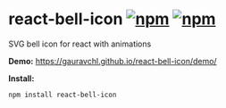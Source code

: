 # react-bell-icon [![npm](https://img.shields.io/npm/v/react-bell-icon.svg?maxAge=000)](https://www.npmjs.com/package/react-bell-icon) [![npm](https://img.shields.io/npm/dm/react-bell-icon.svg?maxAge=000)](https://www.npmjs.com/package/react-bell-icon)

SVG bell icon for react with animations

**Demo:**  https://gauravchl.github.io/react-bell-icon/demo/

**Install:**
```
npm install react-bell-icon
```
